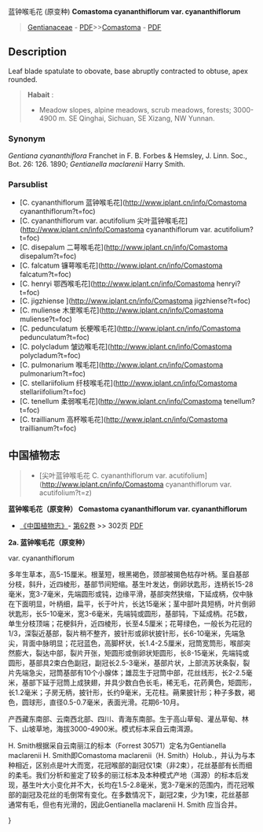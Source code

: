 蓝钟喉毛花 (原变种) **Comastoma cyananthiflorum var. cyananthiflorum**

> [Gentianaceae](http://www.iplant.cn/info/Gentianaceae?t=foc) - [PDF](http://www.iplant.cn/foc/pdf/Gentianaceae.pdf)>>[Comastoma](http://www.iplant.cn/info/Comastoma?t=foc) - [PDF](http://www.iplant.cn/foc/pdf/Comastoma.pdf)

## Description

Leaf blade spatulate to obovate, base abruptly contracted to obtuse, apex rounded.


> **Habait** : 
>* Meadow slopes, alpine meadows, scrub meadows, forests; 3000-4900 m. SE Qinghai, Sichuan, SE Xizang, NW Yunnan.

### Synonym
*Gentiana cyananthiflora* Franchet in F. B. Forbes & Hemsley, J. Linn. Soc., Bot. 26: 126. 1890; *Gentianella maclarenii* Harry Smith.



### Parsublist

* [C.  cyananthiflorum  蓝钟喉毛花](http://www.iplant.cn/info/Comastoma cyananthiflorum?t=foc)
* [C.  cyananthiflorum var. acutifolium  尖叶蓝钟喉毛花](http://www.iplant.cn/info/Comastoma cyananthiflorum var. acutifolium?t=foc)
* [C.  disepalum  二萼喉毛花](http://www.iplant.cn/info/Comastoma disepalum?t=foc)
* [C.  falcatum  镰萼喉毛花](http://www.iplant.cn/info/Comastoma falcatum?t=foc)
* [C.  henryi  鄂西喉毛花](http://www.iplant.cn/info/Comastoma henryi?t=foc)
* [C.  jigzhiense  ](http://www.iplant.cn/info/Comastoma jigzhiense?t=foc)
* [C.  muliense  木里喉毛花](http://www.iplant.cn/info/Comastoma muliense?t=foc)
* [C.  pedunculatum  长梗喉毛花](http://www.iplant.cn/info/Comastoma pedunculatum?t=foc)
* [C.  polycladum  皱边喉毛花](http://www.iplant.cn/info/Comastoma polycladum?t=foc)
* [C.  pulmonarium  喉毛花](http://www.iplant.cn/info/Comastoma pulmonarium?t=foc)
* [C.  stellariifolium  纤枝喉毛花](http://www.iplant.cn/info/Comastoma stellariifolium?t=foc)
* [C.  tenellum  柔弱喉毛花](http://www.iplant.cn/info/Comastoma tenellum?t=foc)
* [C.  traillianum  高杯喉毛花](http://www.iplant.cn/info/Comastoma traillianum?t=foc)

## 中国植物志

> * [尖叶蓝钟喉毛花  C.  cyananthiflorum var. acutifolium](http://www.iplant.cn/info/Comastoma cyananthiflorum var. acutifolium?t=z)


**蓝钟喉毛花（原变种） Comastoma cyananthiflorum var. cyananthiflorum**

* [《中国植物志》](http://www.iplant.cn/frps)- [第62卷](http://www.iplant.cn/frps/vol/62) >> 302页 [PDF](http://www.iplant.cn/frps/pdf/62/302a.PDF)


**2a. 蓝钟喉毛花（原变种）**

var. cyananthiflorum

多年生草本，高5-15厘米。根茎短，根黑褐色，颈部被揭色枯存叶柄。茎自基部分枝，斜升，近四棱形，基部节间短缩。基生叶发达，倒卵状匙形，连柄长15-28毫米，宽3-7毫米，先端圆形或钝，边缘平滑，基部突然狭缩，下延成柄，仅中脉在下面明显，叶柄细，扁平，长于叶片，长达15毫米；茎中部叶具短柄，叶片倒卵状匙形，长5-10毫米，宽3-6毫米，先端钝或圆形，基部钝，下延成柄。花5数，单生分枝顶端；花梗斜升，近四棱形，长至4.5厘米；花萼绿色，一般长为花冠的1/3，深裂近基部，裂片稍不整齐，披针形或卵状披针形，长6-10毫米，先端急尖，背面中脉明显；花冠蓝色，高脚杯状，长1.4-2.5厘米，冠筒宽筒形，喉部突然膨大，裂达中部，裂片开张，矩圆形或倒卵状矩圆形，长8-15毫米，先端钝或圆形，基部具2束白色副冠，副冠长2.5-3毫米，基部片状，上部流苏状条裂，裂片先端急尖，冠筒基部有10个小腺体；雄蕊生于冠筒中部，花丝线形，长2-2.5毫米，基部下延于冠筒上成狭翅，并具少数白色长毛，稀无毛，花药黄色，矩圆形，长1.2毫米；子房无柄，披针形，长约9毫米，无花柱。蒴果披针形；种子多数，褐色，圆球形，直径0.5-0.7毫米，表面光滑。花期6-10月。

产西藏东南部、云南西北部、四川、青海东南部。生于高山草甸、灌丛草甸、林下、山坡草地，海拔3000-4900米。模式标本采自云南洱源。

H. Smith根据采自云南丽江的标本（Forrest 30571）定名为Gentianella maclarenii H. Smith即Comastoma maclarenii（H. Smith）Holub.，并认为与本种相近，区别点是叶大而宽，花冠喉部的副冠仅1束（非2束），花丝基部有长而细的柔毛。我们分析和鉴定了较多的丽江标本及本种模式产地（洱源）的标本后发现，基生叶大小变化并不大，长均在1.5-2.8毫米，宽3-7毫米的范围内，而花冠喉部的副冠及花丝的毛倒常有变化。在多数情况下，副冠2束，少为1束，花丝基部通常有毛，但也有光滑的，因此Gentianella maclarenii H. Smith 应当合并。



}